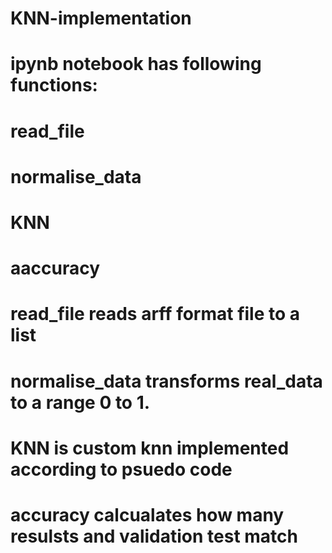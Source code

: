 # KNN-implementation

# ipynb notebook has following functions:
#                                       read_file
#                                       normalise_data
#                                       KNN 
#                                       aaccuracy

# read_file reads arff format file to a list

# normalise_data transforms real_data to a range 0 to 1.

# KNN is custom knn implemented according to psuedo code

# accuracy calcualates how many resulsts and validation test match 
